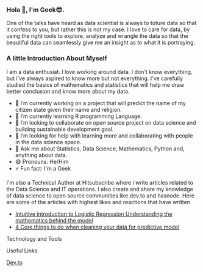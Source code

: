 ###                                                                       Hola 👋, I'm Geek😎.


One of the talks have heard as data scientist is always to toture data so that it confess to you, but rather this is not my case. I love to care for data, by using the right tools to explore, analyze and wrangle the data so that the beautiful data can seamlessly give me an insight as to what it is portraying.

### A little Introduction About Myself
I am a data enthusiat. I love working around data. I don't know everything, but i've always aspired to know more but not everything. I've carefully studied the basics of  mathematics and statistics that will help me draw better conclusion and know more about my data.

- 🔭 I’m currently working on a project that will predict the name of my citizen state given their name and religion.
- 🌱 I’m currently learning R programming Language.
- 👯 I’m looking to collaborate on open source project on data science and building sustainable development goal.
- 🤔 I’m looking for help with learning more and collaborating with people in the data science space.
- 💬 Ask me about Statistics, Data Science, Mathematics, Python and, anything about data. 
- 😄 Pronouns: He/Him
- ⚡ Fun fact: I'm a Geek

I'm also a Technical Author at Hitsubscribe where i write articles related to the Data Science and IT operations. I also create and share my knowledge of data science to open source communities like dev.to and hasnode. Here are some of the articles with highest likes and reactions that have written

- [Intuitive introduction to Logistic Regression Understanding the mathematics behind the model](https://dev.to/comejoinfolks/intuitive-introduction-to-logistic-regression-understanding-the-mathematics-behind-the-model-39k3)
- [4 Core things to do when cleaning your data for predictive model](https://dev.to/comejoinfolks/4-core-things-to-always-do-when-cleaning-your-data-for-predictive-models-5g0k)

Technology and Tools

Useful Links

[Dev.to](https://dev.to/comejoinfolks)
